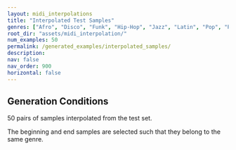 ```yaml
---
layout: midi_interpolations
title: "Interpolated Test Samples"
genres: ["Afro", "Disco", "Funk", "Hip-Hop", "Jazz", "Latin", "Pop", "Reggae", "Rock"]
root_dir: "assets/midi_interpolation/"
num_examples: 50
permalink: /generated_examples/interpolated_samples/
description: 
nav: false
nav_order: 900
horizontal: false
---
```


## Generation Conditions

50 pairs of samples interpolated from the test set. 

The beginning and end samples are selected such that they belong to the same genre.

